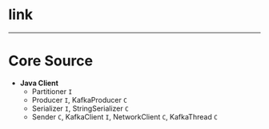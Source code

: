 
# link

---

# Core Source

* __Java Client__
  * Partitioner `I`
  * Producer `I`, KafkaProducer `C`
  * Serializer `I`, StringSerializer `C`
  * Sender `C`, KafkaClient `I`, NetworkClient `C`, KafkaThread `C`
